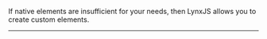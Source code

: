 
If native elements are insufficient for your needs, then LynxJS allows you to create custom elements.

---